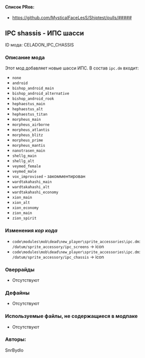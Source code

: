 

#### Список PRов:

- https://github.com/MysticalFaceLesS/Shiptest/pulls/#####
<!--
  Ссылки на PRы, связанные с модом:
  - Создание
  - Большие изменения
-->

<!-- Название мода. Не важно на русском или на английском. -->
## IPC shassis - ИПС шасси

ID мода: CELADON_IPC_CHASSIS
<!--
  Название модпака прописными буквами, СОЕДИНЁННЫМИ_ПОДЧЁРКИВАНИЕМ,
  которое ты будешь использовать для обозначения файлов.
-->

### Описание мода

Этот мод добавляет новые шасси ИПС.
В состав `ipc.dm` входит:
- `none`
- `android`
- `bishop_android_main`
- `bishop_android_alternative`
- `bishop_android_rook`
- `hephaestus_main`
- `hephaestus_alt`
- `hephaestus_titan`
- `morpheus_main`
- `morpheus_airborne`
- `morpheus_atlantis`
- `morpheus_blitz`
- `morpheus_prime`
- `morpheus_mantis`
- `nanotrasen_main`
- `shellg_main`
- `shellg_alt`
- `veymed_female`
- `veymed_male`
- `vox_improvised` - закомментирован
- `wardtakahashi_main`
- `wardtakahashi_alt`
- `wardtakahashi_economy`
- `xion_main`
- `xion_alt`
- `xion_economy`
- `zion_main`
- `zion_spirit`
<!--
  Что он делает, что добавляет: что, куда, зачем и почему - всё здесь.
  А также любая полезная информация.
-->

### Изменения *кор кода*

- `code\modules\mob\dead\new_player\sprite_accessories\ipc.dm`: `/datum/sprite_accessory/ipc_screens` -> icon
- `code\modules\mob\dead\new_player\sprite_accessories\ipc.dm`: `/datum/sprite_accessory/ipc_chassis` -> icon
<!--
  Если вы редактировали какие-либо процедуры или переменные в кор коде,
  они должны быть указаны здесь.
  Нужно указать и файл, и процедуры/переменные.

  Изменений нет - напиши "Отсутствуют"
-->

### Оверрайды

- Отсутствуют
<!--
  Если ты добавлял новый модульный оверрайд, его нужно указать здесь.
  Здесь указываются оверрайды в твоём моде и папке `_master_files`

  Изменений нет - напиши "Отсутствуют"
-->

### Дефайны

- Отсутствуют
<!--
  Если требовалось добавить какие-либо дефайны, укажи файлы,
  в которые ты их добавил, а также перечисли имена.
  И то же самое, если ты используешь дефайны, определённые другим модом.

  Не используешь - напиши "Отсутствуют"
-->

### Используемые файлы, не содержащиеся в модпаке

- Отсутствуют
<!--
  Будь то немодульный файл или модульный файл, который не содержится в папке,
  принадлежащей этому конкретному моду, он должен быть упомянут здесь.
  Хорошими примерами являются иконки или звуки, которые используются одновременно
  несколькими модулями, или что-либо подобное.
-->

### Авторы:

SnrBydlo
<!--
  Здесь находится твой никнейм
  Если работал совместно - никнеймы тех, кто помогал.
  В случае порта чего-либо должна быть ссылка на источник.
-->
